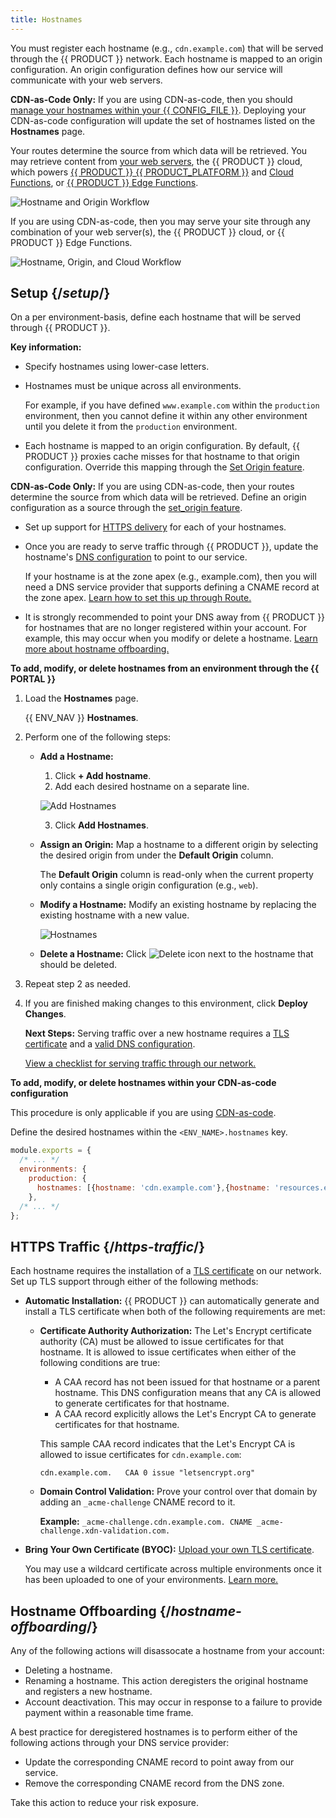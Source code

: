 ```yaml
---
title: Hostnames
---
```


You must register each hostname (e.g., `cdn.example.com`) that will be served through the {{ PRODUCT }} network. Each hostname is mapped to an origin configuration. An origin configuration defines how our service will communicate with your web servers.

<Callout type="info">

  **CDN-as-Code Only:** If you are using CDN-as-code, then you should [manage your hostnames within your {{ CONFIG_FILE }}](#cdn-as-code). Deploying your CDN-as-code configuration will update the set of hostnames listed on the **Hostnames** page.

  Your routes determine the source from which data will be retrieved. You may retrieve content from [your web servers](/applications/performance/cdn_as_code#defining-origins), the {{ PRODUCT }} cloud, which powers [{{ PRODUCT }} {{ PRODUCT_PLATFORM }}](/applications/sites_frameworks) and [Cloud Functions](/applications/performance/serverless_compute), or [{{ PRODUCT }} Edge Functions](/applications/edge_functions).

</Callout>

![Hostname and Origin Workflow](/images/v7/basics/hostnames-origins.png?width=781)

If you are using CDN-as-code, then you may serve your site through any combination of your web server(s), the {{ PRODUCT }} cloud, or {{ PRODUCT }} Edge Functions.

![Hostname, Origin, and Cloud Workflow](/images/v7/basics/hostnames-origins-cloud.png)

## Setup {/*setup*/}

On a per environment-basis, define each hostname that will be served through {{ PRODUCT }}.

**Key information:**

-   Specify hostnames using lower-case letters.
-   Hostnames must be unique across all environments.

    For example, if you have defined `www.example.com` within the `production` environment, then you cannot define it within any other environment until you delete it from the `production` environment.

-   Each hostname is mapped to an origin configuration. By default, {{ PRODUCT }} proxies cache misses for that hostname to that origin configuration. Override this mapping through the [Set Origin feature](/applications/performance/rules/features#set-origin).

<Callout type="info">

  **CDN-as-Code Only:** If you are using CDN-as-code, then your routes determine the source from which data will be retrieved. Define an origin configuration as a source through the [set_origin feature](/applications/performance/cdn_as_code/route_features#proxying-an-origin).

</Callout>

-   Set up support for [HTTPS delivery](#https-traffic) for each of your hostnames.
-   Once you are ready to serve traffic through {{ PRODUCT }}, update the hostname's [DNS configuration](/applications/basics/serving_traffic) to point to our service.

    If your hostname is at the zone apex (e.g., example.com), then you will need a DNS service provider that supports defining a CNAME record at the zone apex. [Learn how to set this up through Route.](/applications/basics/serving_traffic#serving-traffic-at-the-zone-apex)
-   It is strongly recommended to point your DNS away from {{ PRODUCT }} for hostnames that are no longer registered within your account. For example, this may occur when you modify or delete a hostname. [Learn more about hostname offboarding.](#hostname-offboarding)

**To add, modify, or delete hostnames from an environment through the {{ PORTAL }}** <a id="add-modify-delete-hostname"></a>

1.  Load the **Hostnames** page.

    {{ ENV_NAV }} **Hostnames**.

2.  Perform one of the following steps:

    -   **Add a Hostname:**

        1.  Click **+ Add hostname**.
        2.  Add each desired hostname on a separate line.

        ![Add Hostnames](/images/v7/basics/add-hostnames.png?width=550)

        3.  Click **Add Hostnames**.

    -   **Assign an Origin:** Map a hostname to a different origin by selecting the desired origin from under the **Default Origin** column.

        <Callout type="info">

          The **Default Origin** column is read-only when the current property only contains a single origin configuration (e.g., `web`).

        </Callout>

    -   **Modify a Hostname:** Modify an existing hostname by replacing the existing hostname with a new value.

        ![Hostnames](/images/v7/basics/hostnames.png?width=600)

    -   **Delete a Hostname:** Click <Image inline src="/images/icons/delete.png" alt="Delete icon" /> next to the hostname that should be deleted.

3.  Repeat step 2 as needed.
4.  If you are finished making changes to this environment, click **Deploy Changes**.

    **Next Steps:** Serving traffic over a new hostname requires a [TLS certificate](#https-traffic) and a [valid DNS configuration](/applications/basics/serving_traffic#dns). 
    
    [View a checklist for serving traffic through our network.](/applications/basics/serving_traffic#checklist)

**<a id="cdn-as-code" />To add, modify, or delete hostnames within your CDN-as-code configuration**

<Callout type="info">

  This procedure is only applicable if you are using [CDN-as-code](/applications/performance/cdn_as_code).

</Callout>

Define the desired hostnames within the `<ENV_NAME>.hostnames` key.

```js filename="{{ CONFIG_FILE }}"
module.exports = {
  /* ... */
  environments: {
    production: {
      hostnames: [{hostname: 'cdn.example.com'},{hostname: 'resources.example.com'}],
    },
  /* ... */
};
```

## HTTPS Traffic {/*https-traffic*/}

Each hostname requires the installation of a [TLS certificate](/applications/security/tls_certificates) on our network. Set up TLS support through either of the following methods:

-   **Automatic Installation:** {{ PRODUCT }} can automatically generate and install a TLS certificate when both of the following requirements are met:

    -   **Certificate Authority Authorization:** The Let's Encrypt certificate authority (CA) must be allowed to issue certificates for that hostname. It is allowed to issue certificates when either of the following conditions are true:

        -   A CAA record has not been issued for that hostname or a parent hostname. This DNS configuration means that any CA is allowed to generate certificates for that hostname.
        -   A CAA record explicitly allows the Let's Encrypt CA to generate certificates for that hostname.

        This sample CAA record indicates that the Let's Encrypt CA is allowed to issue certificates for `cdn.example.com`:

        `cdn.example.com.   CAA 0 issue "letsencrypt.org"`

    -   **Domain Control Validation:** Prove your control over that domain by adding an `_acme-challenge` CNAME record to it.

        **Example:** `_acme-challenge.cdn.example.com. CNAME _acme-challenge.xdn-validation.com.`

-   **Bring Your Own Certificate (BYOC):** [Upload your own TLS certificate](/applications/security/tls_certificates#uploading-your-certificate).

    You may use a wildcard certificate across multiple environments once it has been uploaded to one of your environments. [Learn more.](/applications/security/tls_certificates#wildcard-certificates)

## Hostname Offboarding {/*hostname-offboarding*/}

Any of the following actions will disassocate a hostname from your account:

-   Deleting a hostname.
-   Renaming a hostname. This action deregisters the original hostname and registers a new hostname. 
-   Account deactivation. This may occur in response to a failure to provide payment within a reasonable time frame. 

A best practice for deregistered hostnames is to perform either of the following actions through your DNS service provider:

-   Update the corresponding CNAME record to point away from our service.
-   Remove the corresponding CNAME record from the DNS zone.

Take this action to reduce your risk exposure.